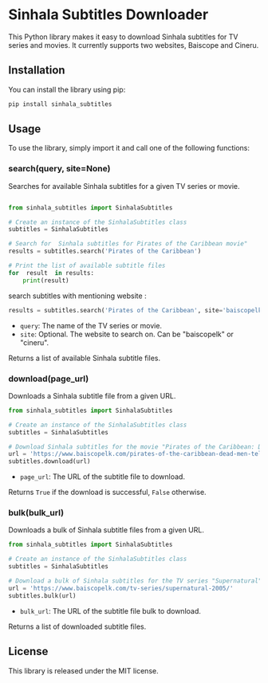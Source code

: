 
# Sinhala Subtitles Downloader

This Python library makes it easy to download Sinhala subtitles for TV series and movies. It currently supports two websites, Baiscope and Cineru.

## Installation

You can install the library using pip:
```cmd
pip install sinhala_subtitles
```


## Usage

To use the library, simply import it and call one of the following functions:

### search(query, site=None)

Searches for available Sinhala subtitles for a given TV series or movie.
```python

from sinhala_subtitles import SinhalaSubtitles 

# Create an instance of the SinhalaSubtitles class 
subtitles = SinhalaSubtitles 

# Search for  Sinhala subtitles for Pirates of the Caribbean movie" 
results = subtitles.search('Pirates of the Caribbean') 

# Print the list of available subtitle files
for  result  in results: 
	print(result)
```
search subtitles with mentioning website :
```python
results = subtitles.search('Pirates of the Caribbean', site='baiscopelk')

```

* `query`: The name of the TV series or movie.
* `site`: Optional. The website to search on. Can be "baiscopelk" or "cineru".

Returns a list of available Sinhala subtitle files.


### download(page_url)

Downloads a Sinhala subtitle file from a given URL.
```python
from sinhala_subtitles import SinhalaSubtitles

# Create an instance of the SinhalaSubtitles class
subtitles = SinhalaSubtitles

# Download Sinhala subtitles for the movie "Pirates of the Caribbean: Dead Men Tell No Tales"
url = 'https://www.baiscopelk.com/pirates-of-the-caribbean-dead-men-tell-no-tales-2017-with-sinhala-subtitles/'
subtitles.download(url)
```
* `page_url`: The URL of the subtitle file to download.

Returns `True` if the download is successful, `False` otherwise.

### bulk(bulk_url)

Downloads a bulk of Sinhala subtitle files from a given URL.
```python
from sinhala_subtitles import SinhalaSubtitles

# Create an instance of the SinhalaSubtitles class
subtitles = SinhalaSubtitles

# Download a bulk of Sinhala subtitles for the TV series "Supernatural"
url = 'https://www.baiscopelk.com/tv-series/supernatural-2005/'
subtitles.bulk(url)

```

* `bulk_url`: The URL of the subtitle file bulk to download.

Returns a list of downloaded subtitle files.

## License

This library is released under the MIT license.

